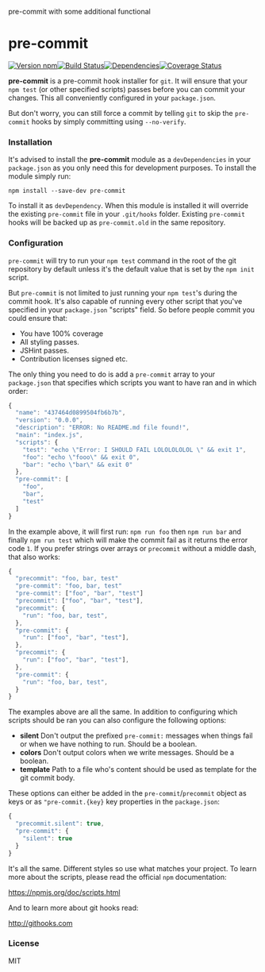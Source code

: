 pre-commit with some additional functional

# pre-commit

[![Version npm][version]](http://browsenpm.org/package/pre-commit)[![Build Status][build]](https://travis-ci.org/observing/pre-commit)[![Dependencies][david]](https://david-dm.org/observing/pre-commit)[![Coverage Status][cover]](https://coveralls.io/r/observing/pre-commit?branch=master)

[version]: http://img.shields.io/npm/v/pre-commit.svg?style=flat-square
[build]: http://img.shields.io/travis/observing/pre-commit/master.svg?style=flat-square
[david]: https://img.shields.io/david/observing/pre-commit.svg?style=flat-square
[cover]: http://img.shields.io/coveralls/observing/pre-commit/master.svg?style=flat-square

**pre-commit** is a pre-commit hook installer for `git`. It will ensure that
your `npm test` (or other specified scripts) passes before you can commit your
changes. This all conveniently configured in your `package.json`.

But don't worry, you can still force a commit by telling `git` to skip the
`pre-commit` hooks by simply committing using `--no-verify`.

### Installation

It's advised to install the **pre-commit** module as a `devDependencies` in your
`package.json` as you only need this for development purposes. To install the
module simply run:

```
npm install --save-dev pre-commit
```

To install it as `devDependency`. When this module is installed it will override
the existing `pre-commit` file in your `.git/hooks` folder. Existing
`pre-commit` hooks will be backed up as `pre-commit.old` in the same repository.

### Configuration

`pre-commit` will try to run your `npm test` command in the root of the git
repository by default unless it's the default value that is set by the `npm
init` script. 

But `pre-commit` is not limited to just running your `npm test`'s during the
commit hook. It's also capable of running every other script that you've
specified in your `package.json` "scripts" field. So before people commit you
could ensure that:

- You have 100% coverage
- All styling passes.
- JSHint passes.
- Contribution licenses signed etc.

The only thing you need to do is add a `pre-commit` array to your `package.json`
that specifies which scripts you want to have ran and in which order:

```js
{
  "name": "437464d0899504fb6b7b",
  "version": "0.0.0",
  "description": "ERROR: No README.md file found!",
  "main": "index.js",
  "scripts": {
    "test": "echo \"Error: I SHOULD FAIL LOLOLOLOLOL \" && exit 1",
    "foo": "echo \"fooo\" && exit 0",
    "bar": "echo \"bar\" && exit 0"
  },
  "pre-commit": [
    "foo",
    "bar",
    "test"
  ]
}
```

In the example above, it will first run: `npm run foo` then `npm run bar` and
finally `npm run test` which will make the commit fail as it returns the error
code `1`.  If you prefer strings over arrays or `precommit` without a middle
dash, that also works:

```js
{
  "precommit": "foo, bar, test"
  "pre-commit": "foo, bar, test"
  "pre-commit": ["foo", "bar", "test"]
  "precommit": ["foo", "bar", "test"],
  "precommit": {
    "run": "foo, bar, test",
  },
  "pre-commit": {
    "run": ["foo", "bar", "test"],
  },
  "precommit": {
    "run": ["foo", "bar", "test"],
  },
  "pre-commit": {
    "run": "foo, bar, test",
  }
}
```

The examples above are all the same. In addition to configuring which scripts
should be ran you can also configure the following options:

- **silent** Don't output the prefixed `pre-commit:` messages when things fail
  or when we have nothing to run. Should be a boolean.
- **colors** Don't output colors when we write messages. Should be a boolean.
- **template** Path to a file who's content should be used as template for the
  git commit body.

These options can either be added in the `pre-commit`/`precommit` object as keys
or as `"pre-commit.{key}` key properties in the `package.json`:

```js
{
  "precommit.silent": true,
  "pre-commit": {
    "silent": true
  }
}
```

It's all the same. Different styles so use what matches your project. To learn
more about the scripts, please read the official `npm` documentation:

https://npmjs.org/doc/scripts.html

And to learn more about git hooks read:

http://githooks.com

### License

MIT
